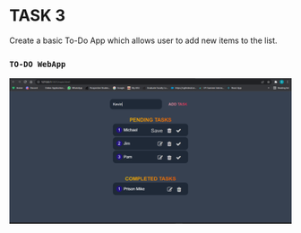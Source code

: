 # TASK 3 
Create a basic To-Do App which allows user to add new items to the list.

### `TO-DO WebApp`
![](img/op.png)
